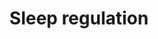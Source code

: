 ---
annotations:
- id: PW:0000004
  parent: regulatory pathway
  type: Pathway Ontology
  value: regulatory pathway
authors:
- Fehrhart
- Mkutmon
description: This is currently not a pathway but a list of sleep related genes and
  proteins. The source for this information is the gene ontology. The genes and proteins
  were filtered for "sleep" annotation (taxon = homo sapiens). According to supplementary
  information they were clustered in major (neurotransmitters, hormons, appetite regulation
  and immune system) and minor groups.
last-edited: 2016-08-05
organisms:
- Homo sapiens
redirect_from:
- /index.php/Pathway:WP3591
- /instance/WP3591
revision: null
schema-jsonld:
- '@context': https://schema.org/
  '@id': https://wikipathways.github.io/pathways/WP3591.html
  '@type': Dataset
  creator:
    '@type': Organization
    name: WikiPathways
  description: This is currently not a pathway but a list of sleep related genes and
    proteins. The source for this information is the gene ontology. The genes and
    proteins were filtered for "sleep" annotation (taxon = homo sapiens). According
    to supplementary information they were clustered in major (neurotransmitters,
    hormons, appetite regulation and immune system) and minor groups.
  keywords:
  - ADA
  - ADORA1
  - ADORA2A
  - AHCY
  - BTBD9
  - CACNA1I
  - CHRNB2
  - CRH
  - CST3
  - DLAT
  - DRD1
  - DRD2
  - DRD3
  - FOS
  - GHRH
  - GHRL
  - GRIN2A
  - HCRTR1
  - HCRTR2
  - HTR2A
  - IL18
  - IL6
  - MRGPRX2
  - MTNR1B
  - NLGN1
  - NPAS2
  - NPS
  - NPY2R
  - OXT
  - OXTR
  - PER3
  - PTGDR
  - PTGDS
  - SLC29A1
  - STAR
  - TH
  - UTS2
  - UTS2R
  license: CC0
  name: Sleep regulation
seo: CreativeWork
title: Sleep regulation
wpid: WP3591
---